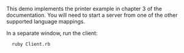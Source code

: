 This demo implements the printer example in chapter 3 of the
documentation. You will need to start a server from one of the other
supported language mappings.

In a separate window, run the client:

      ruby Client.rb
